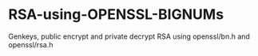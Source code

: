 # RSA-using-OPENSSL-BIGNUMs
Genkeys, public encrypt and private decrypt RSA using openssl/bn.h and openssl/rsa.h
